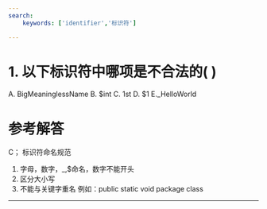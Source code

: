 ```yaml
---
search:
    keywords: ['identifier','标识符']

---
```



# 1. 以下标识符中哪项是不合法的( )

A. BigMeaninglessName 
B. $int 
C. 1st 
D. $1
E._HelloWorld

# 参考解答

C；
标识符命名规范
1. 字母，数字，_,$命名，数字不能开头  
2. 区分大小写
3. 不能与关键字重名 例如：public static void package class


---
